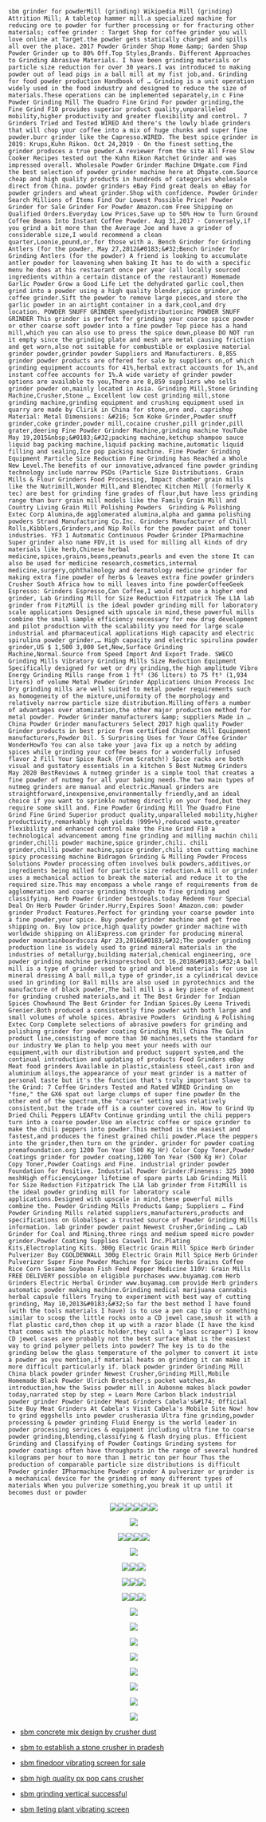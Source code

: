 ```
sbm grinder for powderMill (grinding) Wikipedia Mill (grinding) Attrition Mill; A tabletop hammer mill.a specialized machine for reducing ore to powder for further processing or for fracturing other materials; coffee grinder : Target Shop for coffee grinder you will love online at Target.the powder gets statically charged and spills all over the place. 2017 Powder Grinder Shop Home &amp; Garden Shop Powder Grinder up to 80% Off.Top Styles,Brands. Different Approaches to Grinding Abrasive Materials. I have been grinding materials or particle size reduction for over 30 years.I was introduced to making powder out of lead pigs in a ball mill at my fist job,and. Grinding for food powder production Handbook of … Grinding is a unit operation widely used in the food industry and designed to reduce the size of materials.These operations can be implemented separately,in c Fine Powder Grinding Mill The Quadro Fine Grind For powder grinding,the Fine Grind F10 provides superior product quality,unparalleled mobility,higher productivity and greater flexibility and control. 7 Grinders Tried and Tested WIRED And there's the lowly blade grinders that will chop your coffee into a mix of huge chunks and super fine powder.burr grinder like the Capresso.WIRED. The best spice grinder in 2019: Krups,Kuhn Rikon. Oct 24,2019 · On the finest setting,the grinder produces a true powder.A reviewer from the site All Free Slow Cooker Recipes tested out the Kuhn Rikon Ratchet Grinder and was impressed overall. Wholesale Powder Grinder Machine DHgate.com Find the best selection of powder grinder machine here at Dhgate.com.Source cheap and high quality products in hundreds of categories wholesale direct from China. powder grinders eBay Find great deals on eBay for powder grinders and wheat grinder.Shop with confidence. Powder Grinder Search Millions of Items Find Our Lowest Possible Price! Powder Grinder for Sale Grinder For Powder Amazon.com Free Shipping on Qualified Orders.Everyday Low Prices,Save up to 50% How to Turn Ground Coffee Beans Into Instant Coffee Powder. Aug 31,2017 · Conversely,if you grind a bit more than the Average Joe and have a grinder of considerable size,I would recommend a clean quarter,Loonie,pound,or,for those with a. Bench Grinder for Grinding Antlers (for the powder, May 27,2012&#0183;&#32;Bench Grinder for Grinding Antlers (for the powder) A friend is looking to accumulate antler powder for leavening when baking It has to do with a specific menu he does at his restaurant once per year (all locally sourced ingredients within a certain distance of the restaurant) Homemade Garlic Powder Grow a Good Life Let the dehydrated garlic cool,then grind into a powder using a high quality blender,spice grinder,or coffee grinder.Sift the powder to remove large pieces,and store the garlic powder in an airtight container in a dark,cool,and dry location. POWDER SNUFF GRINDER speedydistributioninc POWDER SNUFF GRINDER This grinder is perfect for grinding your coarse spice powder or other coarse soft powder into a fine powder Top piece has a hand mill,which you can also use to press the spice down,please DO NOT run it empty since the grinding plate and mesh are metal causing friction and get worn,also not suitable for combustible or explosive material grinder powder,grinder powder Suppliers and Manufacturers. 8,855 grinder powder products are offered for sale by suppliers on,of which grinding equipment accounts for 41%,herbal extract accounts for 1%,and instant coffee accounts for 1%.A wide variety of grinder powder options are available to you,There are 8,859 suppliers who sells grinder powder on,mainly located in Asia. Grinding Mill,Stone Grinding Machine,Crusher,Stone … Excellent low cost grinding mill,stone grinding machine,grinding equipment and crushing equipment used in quarry are made by Clirik in China for stone,ore and. caprishop Material: Metal Dimensions: &#216; 5cm Koke Grinder,Powder snuff grinder,coke grinder,powder mill,cocaine crusher,pill grinder,pill grater,deering Fine Powder Grinder Machine,grinding machine YouTube May 19,2015&nbsp;&#0183;&#32;packing machine,ketchup shampoo sauce liquid bag packing machine,liquid packing machine,automatic liquid filling and sealing,Ice pop packing machine. Fine Powder Grinding Equipment Particle Size Reduction Fine Grinding has Reached a Whole New Level.The benefits of our innovative,advanced fine powder grinding technology include narrow PSDs (Particle Size Distributions. Grain Mills & Flour Grinders Food Processing, Impact chamber grain mills like the Nutrimill,Wonder Mill,and Blendtec Kitchen Mill (formerly K tec) are best for grinding fine grades of flour,but have less grinding range than burr grain mill models like the Family Grain Mill and Country Living Grain Mill Polishing Powders  Grinding & Polishing Extec Corp Alumina,de agglomerated alumina,alpha and gamma polishing powders Strand Manufacturing Co.Inc. Grinders Manufacturer of Chill Rolls,Kibblers,Grinders,and Nip Rolls for the powder paint and toner industries. YF3 1 Automatic Continuous Powder Grinder IPharmachine Super grinder also name FDV,it is used for milling all kinds of dry materials like herb,Chinese herbal medicine,spices,grains,beans,peanuts,pearls and even the stone It can also be used for medicine research,cosmetics,internal medicine,surgery,ophthalmology and dermatology medicine grinder for making extra fine powder of herbs & leaves extra fine powder grinders Crusher South Africa how to mill leaves into fine powderCoffeeGeek Espresso: Grinders Espresso,Can Coffee,I would not use a higher end grinder, Lab Grinding Mill for Size Reduction Fitzpatrick The L1A lab grinder from FitzMill is the ideal powder grinding mill for laboratory scale applications Designed with upscale in mind,these powerful mills combine the small sample efficiency necessary for new drug development and pilot production with the scalability you need for large scale industrial and pharmaceutical applications High capacity and electric spirulina powder grinder,… High capacity and electric spirulina powder grinder,US $ 1,500 3,000 Set,New,Surface Grinding Machine,Normal.Source from Speed Import And Export Trade. SWECO Grinding Mills Vibratory Grinding Mills Size Reduction Equipment Specifically designed for wet or dry grinding,the high amplitude Vibro Energy Grinding Mills range from 1 ft³ (36 liters) to 75 ft³ (1,934 liters) of volume Metal Powder Grinder Applications Union Process Inc Dry grinding mills are well suited to metal powder requirements such as homogeneity of the mixture,uniformity of the morphology and relatively narrow particle size distribution.Milling offers a number of advantages over atomization,the other major production method for metal powder. Powder Grinder manufacturers &amp; suppliers Made in … China Powder Grinder manufacturers Select 2017 high quality Powder Grinder products in best price from certified Chinese Mill Equipment manufacturers,Powder Oil. 5 Surprising Uses for Your Coffee Grinder WonderHowTo You can also take your java fix up a notch by adding spices while grinding your coffee beans for a wonderfully infused flavor 2 Fill Your Spice Rack (From Scratch!) Spice racks are both visual and gustatory essentials in a kitchen 5 Best Nutmeg Grinders May 2020 BestReviews A nutmeg grinder is a simple tool that creates a fine powder of nutmeg for all your baking needs.The two main types of nutmeg grinders are manual and electric.Manual grinders are straightforward,inexpensive,environmentally friendly,and an ideal choice if you want to sprinkle nutmeg directly on your food,but they require some skill and. Fine Powder Grinding Mill The Quadro Fine Grind Fine Grind Superior product quality,unparalleled mobility,higher productivity,remarkably high yields (999+%),reduced waste,greater flexibility and enhanced control make the Fine Grind F10 a technological advancement among fine grinding and milling machin chili grinder,chilli powder machine,spice grinder,chili. chili grinder,chilli powder machine,spice grinder,chili stem cutting machine spicy processing machine Bidragon Grinding & Milling Powder Process Solutions Powder processing often involves bulk powders,additives,or ingredients being milled for particle size reduction.A mill or grinder uses a mechanical action to break the material and reduce it to the required size.This may encompass a whole range of requirements from de agglomeration and coarse grinding through to fine grinding and classifying. Herb Powder Grinder bestdeals.today Redeem Your Special Deal On Herb Powder Grinder.Hurry,Expires Soon! Amazon.com: powder grinder Product Features.Perfect for grinding your coarse powder into a fine powder,your spice. Buy powder grinder machine and get free shipping on. Buy low price,high quality powder grinder machine with worldwide shipping on AliExpress.com grinder for producing mineral powder mountainboardscoza Apr 23,2016&#0183;&#32;The powder grinding production line is widely used to grind mineral materials in the industries of metallurgy,building material,chemical engineering, ore powder grinding machine perkinspreschool Oct 16,2018&#0183;&#32;A ball mill is a type of grinder used to grind and blend materials for use in mineral dressing A ball mill,a type of grinder,is a cylindrical device used in grinding (or Ball mills are also used in pyrotechnics and the manufacture of black powder,The ball mill is a key piece of equipment for grinding crushed materials,and it The Best Grinder for Indian Spices Chowhound The Best Grinder for Indian Spices.By Leena Trivedi Grenier.Both produced a consistently fine powder with both large and small volumes of whole spices. Abrasive Powders  Grinding & Polishing Extec Corp Complete selections of abrasive powders for grinding and polishing grinder for powder coating Grinding Mill China The Gulin product line,consisting of more than 30 machines,sets the standard for our industry We plan to help you meet your needs with our equipment,with our distribution and product support system,and the continual introduction and updating of products Food Grinders eBay Meat food grinders Available in plastic,stainless steel,cast iron and aluminium alloys,the appearance of your meat grinder is a matter of personal taste but it's the function that's truly important Slave to the Grind: 7 Coffee Grinders Tested and Rated WIRED Grinding on "fine," the GX6 spat out large clumps of super fine powder On the other end of the spectrum,the "coarse" setting was relatively consistent,but the trade off is a counter covered in. How to Grind Up Dried Chili Peppers LEAFtv Continue grinding until the chili peppers turn into a coarse powder.Use an electric coffee or spice grinder to make the chili peppers into powder.This method is the easiest and fastest,and produces the finest grained chili powder.Place the peppers into the grinder,then turn on the grinder. grinder for powder coating premafoundation.org 1200 Ton Year (500 Kg Hr) Color Copy Toner,Powder Coatings grinder for powder coating,1200 Ton Year (500 Kg Hr) Color Copy Toner,Powder Coatings and Fine. industrial grinder powder Foundation for Positive. Industrial Powder Grinder:Fineness: 325 3000 meshHigh efficiencyLonger lifetime of spare parts Lab Grinding Mill for Size Reduction Fitzpatrick The L1A lab grinder from FitzMill is the ideal powder grinding mill for laboratory scale applications.Designed with upscale in mind,these powerful mills combine the. Powder Grinding Mills Products &amp; Suppliers … Find Powder Grinding Mills related suppliers,manufacturers,products and specifications on GlobalSpec a trusted source of Powder Grinding Mills information. lab grinder powder paint Newest Crusher,Grinding … Lab Grinder for Coal and Mining.three rings and medium speed micro powder grinder.Powder Coating Supplies Caswell Inc.Plating Kits,Electroplating Kits. 300g Electric Grain Mill Spice Herb Grinder Pulverizer Buy CGOLDENWALL 300g Electric Grain Mill Spice Herb Grinder Pulverizer Super Fine Powder Machine for Spice Herbs Grains Coffee Rice Corn Sesame Soybean Fish Feed Pepper Medicine 110V: Grain Mills FREE DELIVERY possible on eligible purchases www.buyamag.com Herb Grinders Electric Herbal Grinder www.buyamag.com provide Herb grinders automatic powder making machine.Grinding medical marijuana cannabis herbal capsule fillers Trying to experiment with best way of cutting grinding, May 10,2013&#0183;&#32;So far the best method I have found (with the tools materials I have) is to use a pen cap tip or something similar to scoop the little rocks onto a CD jewel case,smush it with a flat plastic card,then chop it up with a razor blade (I have the kind that comes with the plastic holder,they call a "glass scraper") I know CD jewel cases are probably not the best surface What is the easiest way to grind polymer pellets into powder? The key is to do the grinding below the glass temperature of the polymer to convert it into a powder as you mention,if material heats on grinding it can make it more difficult particularly if. black powder grinder Grinding Mill China black powder grinder Newest Crusher,Grinding Mill,Mobile Homemade Black Powder Ulrich Bretscher;s pocket watches,An introduction,how the Swiss powder mill in Aubonne makes black powder today,narrated step by step » Learn More Carbon black industrial powder grinder Powder Grinder Meat Grinders Cabela's&#174; Official Site Buy Meat Grinders At Cabela's Visit Cabela's Mobile Site Now! how to grind eggshells into powder crusherasia Ultra fine grinding,powder processing & powder grinding Fluid Energy is the world leader in powder processing services & equipment including ultra fine to coarse powder grinding,blending,classifying & flash drying plus. Efficient Grinding and Classifying of Powder Coatings Grinding systems for powder coatings often have throughputs in the range of several hundred kilograms per hour to more than 1 metric ton per hour Thus the production of comparable particle size distributions is difficult Powder grinder IPharmachine Powder grinder A pulverizer or grinder is a mechanical device for the grinding of many different types of materials When you pulverize something,you break it up until it becomes dust or powder 
```

<div align="center">
  
<a rel="nofollow" href="https://m.shibang-china.com?f=github&k=sbm+grinder+for+powder"><img src="https://static.shibang-china.com/en/l.png"></a><img src="https://static.shibang-china.com/en/hw.png"><a rel="nofollow" href="https://m.shibang-china.com/product/?f=github&k=sbm+grinder+for+powder"><img src="https://static.shibang-china.com/en/p.png"></a><a rel="nofollow" href="https://m.shibang-china.com/cases/?f=github&k=sbm+grinder+for+powder"><img src="https://static.shibang-china.com/en/c.png"></a><a rel="nofollow" href="https://m.shibang-china.com/news/?f=github&k=sbm+grinder+for+powder"><img src="https://static.shibang-china.com/en/n.png"></a><a rel="nofollow" href="https://m.shibang-china.com?f=github&k=sbm+grinder+for+powder"><img src="https://static.shibang-china.com/en/m.png"></a>

<a rel="nofollow" href="https://m.shibang-china.com/product/?f=github&k=sbm+grinder+for+powder"><img src="https://static.shibang-china.com/en/b.jpg"></a>
  
<a rel="nofollow" href="https://m.shibang-china.com/solution-aggregate.html?f=github&k=sbm+grinder+for+powder"><img src="https://static.shibang-china.com/en/a.jpg"></a><a rel="nofollow" href="https://m.shibang-china.com/solution-mine.html?f=github&k=sbm+grinder+for+powder"><img src="https://static.shibang-china.com/en/m.jpg"></a><a rel="nofollow" href="https://m.shibang-china.com/solution-mill.html?f=github&k=sbm+grinder+for+powder"><img src="https://static.shibang-china.com/en/g.jpg"></a><a rel="nofollow" href="https://m.shibang-china.com/solution-epc.html?f=github&k=sbm+grinder+for+powder"><img src="https://static.shibang-china.com/en/e.jpg"></a>

<a rel="nofollow" href="https://m.shibang-china.com/product/?f=github&k=sbm+grinder+for+powder"><img src="https://static.shibang-china.com/en/a-p.png"></a>

<a rel="nofollow" href="https://m.shibang-china.com/product/crusher/c6x.html?f=github&k=sbm+grinder+for+powder"><img src="https://static.shibang-china.com/en/j.jpg"></a><a rel="nofollow" href="https://m.shibang-china.com/product/crusher/ci5x.html?f=github&k=sbm+grinder+for+powder"><img src="https://static.shibang-china.com/en/i.jpg"></a><a rel="nofollow" href="https://m.shibang-china.com/product/crusher/hst.html?f=github&k=sbm+grinder+for+powder"><img src="https://static.shibang-china.com/en/c.jpg"></a>

<a rel="nofollow" href="https://m.shibang-china.com/product/mill/mtw.html?f=github&k=sbm+grinder+for+powder"><img src="https://static.shibang-china.com/en/mtw.jpg"></a><a rel="nofollow" href="https://m.shibang-china.com/product/mill/scm.html?f=github&k=sbm+grinder+for+powder"><img src="https://static.shibang-china.com/en/scm.jpg"></a><a rel="nofollow" href="https://m.shibang-china.com/product/mill/lm.html?f=github&k=sbm+grinder+for+powder"><img src="https://static.shibang-china.com/en/lm.jpg"></a>

<a rel="nofollow" href="https://m.shibang-china.com/product/sand/vsi6x.html?f=github&k=sbm+grinder+for+powder"><img src="https://static.shibang-china.com/en/6x.jpg"></a><a rel="nofollow" href="https://m.shibang-china.com/product/sand/vu.html?f=github&k=sbm+grinder+for+powder"><img src="https://static.shibang-china.com/en/vu.jpg"></a><a rel="nofollow" href="https://m.shibang-china.com/product/mobile/klun.html?f=github&k=sbm+grinder+for+powder"><img src="https://static.shibang-china.com/en/k.jpg"></a>

<a rel="nofollow" href="https://m.shibang-china.com/cases/?f=github&k=sbm+grinder+for+powder"><img src="https://static.shibang-china.com/en/case.png"></a>

<a rel="nofollow" href="https://m.shibang-china.com/cases/aggregate/202.html?f=github&k=sbm+grinder+for+powder"><img src="https://static.shibang-china.com/en/c-1.jpg"></a>

<a rel="nofollow" href="https://m.shibang-china.com/cases/aggregate/203.html?f=github&k=sbm+grinder+for+powder"><img src="https://static.shibang-china.com/en/c-2.jpg"></a>

<a rel="nofollow" href="https://m.shibang-china.com/cases/mill/123.html?f=github&k=sbm+grinder+for+powder"><img src="https://static.shibang-china.com/en/c-3.jpg"></a>

<a rel="nofollow" href="https://m.shibang-china.com/contact_us.html?f=github&k=sbm+grinder+for+powder"><img src="https://static.shibang-china.com/en/contact.png"></a>

<a rel="nofollow" href="https://swt.shibang-china.com/?f=github&k=sbm+grinder+for+powder"><img src="https://static.shibang-china.com/en/chat.png"></a>

<a rel="nofollow" href="https://whatsapp.shibangsoft.com/WhatsApp.php?f=github&k=sbm+grinder+for+powder"><img src="https://static.shibang-china.com/en/whatsapp.png"></a>

<a rel="nofollow" href="https://m.shibang-china.com/?f=github&k=sbm+grinder+for+powder"><img src="https://static.shibang-china.com/en/website.png"></a>

</div>


* [sbm concrete mix design by crusher dust](sbm%20concrete%20mix%20design%20by%20crusher%20dust.md)

* [sbm to establish a stone crusher in pradesh](sbm%20to%20establish%20a%20stone%20crusher%20in%20pradesh.md)

* [sbm finedoor vibrating screen for sale](sbm%20finedoor%20vibrating%20screen%20for%20sale.md)

* [sbm high quality px pop cans crusher](sbm%20high%20quality%20px%20pop%20cans%20crusher.md)

* [sbm grinding vertical successful](sbm%20grinding%20vertical%20successful.md)

* [sbm lleting plant vibrating screen](sbm%20lleting%20plant%20vibrating%20screen.md)